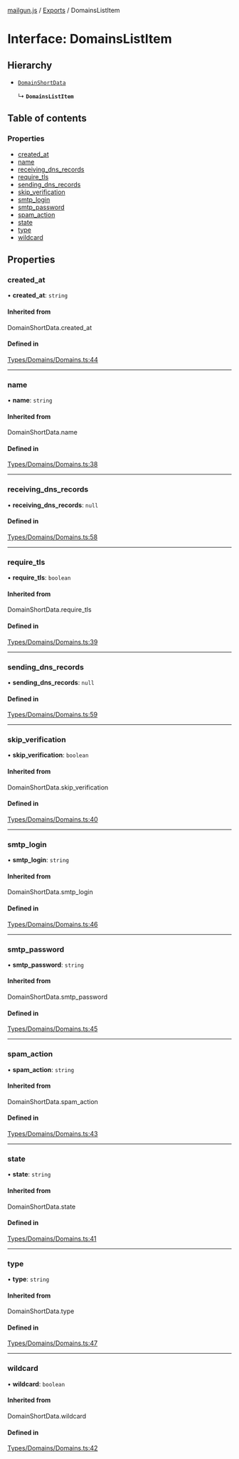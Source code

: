 [mailgun.js](../README.md) / [Exports](../modules.md) / DomainsListItem

# Interface: DomainsListItem

## Hierarchy

- [`DomainShortData`](../modules.md#domainshortdata)

  ↳ **`DomainsListItem`**

## Table of contents

### Properties

- [created\_at](DomainsListItem.md#created_at)
- [name](DomainsListItem.md#name)
- [receiving\_dns\_records](DomainsListItem.md#receiving_dns_records)
- [require\_tls](DomainsListItem.md#require_tls)
- [sending\_dns\_records](DomainsListItem.md#sending_dns_records)
- [skip\_verification](DomainsListItem.md#skip_verification)
- [smtp\_login](DomainsListItem.md#smtp_login)
- [smtp\_password](DomainsListItem.md#smtp_password)
- [spam\_action](DomainsListItem.md#spam_action)
- [state](DomainsListItem.md#state)
- [type](DomainsListItem.md#type)
- [wildcard](DomainsListItem.md#wildcard)

## Properties

### created\_at

• **created\_at**: `string`

#### Inherited from

DomainShortData.created\_at

#### Defined in

[Types/Domains/Domains.ts:44](https://github.com/mailgun/mailgun.js/blob/5c5802a/lib/Types/Domains/Domains.ts#L44)

___

### name

• **name**: `string`

#### Inherited from

DomainShortData.name

#### Defined in

[Types/Domains/Domains.ts:38](https://github.com/mailgun/mailgun.js/blob/5c5802a/lib/Types/Domains/Domains.ts#L38)

___

### receiving\_dns\_records

• **receiving\_dns\_records**: ``null``

#### Defined in

[Types/Domains/Domains.ts:58](https://github.com/mailgun/mailgun.js/blob/5c5802a/lib/Types/Domains/Domains.ts#L58)

___

### require\_tls

• **require\_tls**: `boolean`

#### Inherited from

DomainShortData.require\_tls

#### Defined in

[Types/Domains/Domains.ts:39](https://github.com/mailgun/mailgun.js/blob/5c5802a/lib/Types/Domains/Domains.ts#L39)

___

### sending\_dns\_records

• **sending\_dns\_records**: ``null``

#### Defined in

[Types/Domains/Domains.ts:59](https://github.com/mailgun/mailgun.js/blob/5c5802a/lib/Types/Domains/Domains.ts#L59)

___

### skip\_verification

• **skip\_verification**: `boolean`

#### Inherited from

DomainShortData.skip\_verification

#### Defined in

[Types/Domains/Domains.ts:40](https://github.com/mailgun/mailgun.js/blob/5c5802a/lib/Types/Domains/Domains.ts#L40)

___

### smtp\_login

• **smtp\_login**: `string`

#### Inherited from

DomainShortData.smtp\_login

#### Defined in

[Types/Domains/Domains.ts:46](https://github.com/mailgun/mailgun.js/blob/5c5802a/lib/Types/Domains/Domains.ts#L46)

___

### smtp\_password

• **smtp\_password**: `string`

#### Inherited from

DomainShortData.smtp\_password

#### Defined in

[Types/Domains/Domains.ts:45](https://github.com/mailgun/mailgun.js/blob/5c5802a/lib/Types/Domains/Domains.ts#L45)

___

### spam\_action

• **spam\_action**: `string`

#### Inherited from

DomainShortData.spam\_action

#### Defined in

[Types/Domains/Domains.ts:43](https://github.com/mailgun/mailgun.js/blob/5c5802a/lib/Types/Domains/Domains.ts#L43)

___

### state

• **state**: `string`

#### Inherited from

DomainShortData.state

#### Defined in

[Types/Domains/Domains.ts:41](https://github.com/mailgun/mailgun.js/blob/5c5802a/lib/Types/Domains/Domains.ts#L41)

___

### type

• **type**: `string`

#### Inherited from

DomainShortData.type

#### Defined in

[Types/Domains/Domains.ts:47](https://github.com/mailgun/mailgun.js/blob/5c5802a/lib/Types/Domains/Domains.ts#L47)

___

### wildcard

• **wildcard**: `boolean`

#### Inherited from

DomainShortData.wildcard

#### Defined in

[Types/Domains/Domains.ts:42](https://github.com/mailgun/mailgun.js/blob/5c5802a/lib/Types/Domains/Domains.ts#L42)
